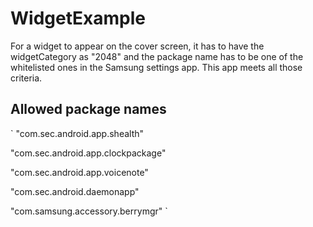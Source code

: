 # WidgetExample
For a widget to appear on the cover screen, it has to have the widgetCategory as "2048" and the package name has to be one of the whitelisted ones in the Samsung settings app.
This app meets all those criteria.

## Allowed package names
`
"com.sec.android.app.shealth"

"com.sec.android.app.clockpackage"

"com.sec.android.app.voicenote"

"com.sec.android.daemonapp"

"com.samsung.accessory.berrymgr"
`
